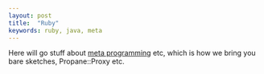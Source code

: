 ```yaml
---
layout: post
title:  "Ruby"
keywords: ruby, java, meta
---
```

Here will go stuff about [meta programming][meta] etc, which is how we bring you bare sketches, Propane::Proxy etc.

[meta]:https://www.toptal.com/ruby/ruby-metaprogramming-cooler-than-it-sounds

